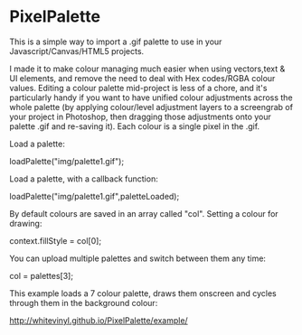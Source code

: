 PixelPalette
============

This is a simple way to import a .gif palette to use in your Javascript/Canvas/HTML5 projects.



I made it to make colour managing much easier when using vectors,text & UI elements, and remove the need to deal with Hex codes/RGBA colour values.
Editing a colour palette mid-project is less of a chore, and it's particularly handy if you want to have unified colour adjustments across the whole palette (by applying colour/level adjustment layers to a screengrab of your project in Photoshop, then dragging those adjustments onto your palette .gif and re-saving it).
Each colour is a single pixel in the .gif.



Load a palette:

   loadPalette("img/palette1.gif");



Load a palette, with a callback function:

   loadPalette("img/palette1.gif",paletteLoaded);



By default colours are saved in an array called "col".
Setting a colour for drawing:

   context.fillStyle = col[0];



You can upload multiple palettes and switch between them any time:

   col = palettes[3];



This example loads a 7 colour palette, draws them onscreen and cycles through them in the background colour:

http://whitevinyl.github.io/PixelPalette/example/
